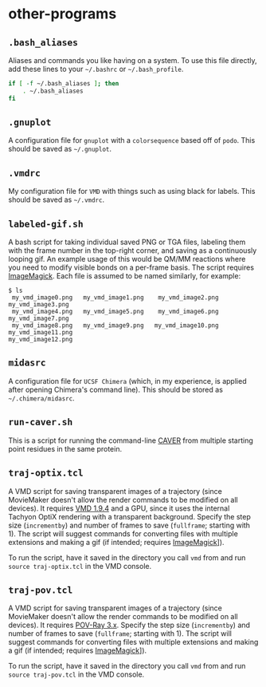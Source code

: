 # other-programs

## `.bash_aliases`
Aliases and commands you like having on a system.
To use this file directly, add these lines to your
`~/.bashrc` or `~/.bash_profile`.

```bash
if [ -f ~/.bash_aliases ]; then
    . ~/.bash_aliases
fi
```

## `.gnuplot`
A configuration file for `gnuplot` with a `colorsequence` based off of `podo`.
This should be saved as `~/.gnuplot`.

## `.vmdrc`
My configuration file for `VMD` with things such as using black for labels.
This should be saved as `~/.vmdrc`.

## `labeled-gif.sh`
A bash script for taking individual saved PNG or TGA files, labeling them with
the frame number in the top-right corner, and saving as a continuously looping
gif.
An example usage of this would be QM/MM reactions where you need to modify
visible bonds on a per-frame basis.
The script requires [ImageMagick](https://imagemagick.org/script/download.php).
Each file is assumed to be named similarly, for example:
```
$ ls
 my_vmd_image0.png   my_vmd_image1.png    my_vmd_image2.png    my_vmd_image3.png
 my_vmd_image4.png   my_vmd_image5.png    my_vmd_image6.png    my_vmd_image7.png
 my_vmd_image8.png   my_vmd_image9.png   my_vmd_image10.png   my_vmd_image11.png
my_vmd_image12.png
```

## `midasrc`
A configuration file for `UCSF Chimera` (which, in my experience, is applied
after opening Chimera's command line). This should be stored as
`~/.chimera/midasrc`.

## `run-caver.sh`
This is a script for running the command-line [CAVER](http://www.caver.cz/)
from multiple starting point residues in the same protein.

## `traj-optix.tcl`
A VMD script for saving transparent images of a trajectory (since MovieMaker
doesn't allow the render commands to be modified on all devices).
It requires
[VMD 1.9.4](https://www.ks.uiuc.edu/Development/Download/download.cgi?PackageName=VMD)
and a GPU, since it uses the internal Tachyon OptiX rendering with a
transparent background.
Specify the step size (`incrementby`) and number of frames to save (`fullframe`;
starting with 1).
The script will suggest commands for converting files with multiple extensions
and making a gif (if intended; requires
[ImageMagick](https://imagemagick.org/script/download.php)]).

To run the script, have it saved in the directory you call `vmd` from and run
`source traj-optix.tcl` in the VMD console.

## `traj-pov.tcl`
A VMD script for saving transparent images of a trajectory (since MovieMaker
doesn't allow the render commands to be modified on all devices).
It requires [POV-Ray 3.x](http://www.povray.org/download/).
Specify the step size (`incrementby`) and number of frames to save (`fullframe`;
starting with 1).
The script will suggest commands for converting files with multiple extensions
and making a gif (if intended; requires
[ImageMagick](https://imagemagick.org/script/download.php)]).

To run the script, have it saved in the directory you call `vmd` from and run
`source traj-pov.tcl` in the VMD console.
